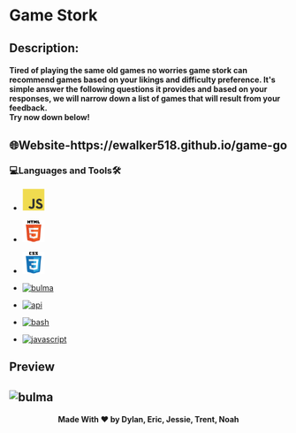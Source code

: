 <h1>Game Stork</h1>

<h2>Description:<br><h4>Tired of playing the same old games no worries game stork can recommend games based on your likings and difficulty preference. It's simple answer the following questions it provides and based on your responses, we will narrow down a list of games that will result from your feedback.<br>
Try now down below!<h4>
  
<h2>🌐Website-https://ewalker518.github.io/game-go</h2>
  
  <h3 align="left">💻Languages and Tools🛠️</h3>

- <a href="https://developer.mozilla.org/en-US/docs/Web/JavaScript" target="_blank"> <img src="https://raw.githubusercontent.com/devicons/devicon/master/icons/javascript/javascript-original.svg" alt="javascript" width="40" height="40"/> </a> </p>
  
- <a href="https://www.w3.org/html/" target="_blank"> <img src="https://raw.githubusercontent.com/devicons/devicon/master/icons/html5/html5-original-wordmark.svg" alt="html5" width="40" height="40"/> </a>
  
- <a href="https://www.w3schools.com/css/" target="_blank"> <img src="https://raw.githubusercontent.com/devicons/devicon/master/icons/css3/css3-original-wordmark.svg" alt="css3" width="40" height="40"/> </a>
  
- <a href="https://bulma.io/" target="_blank"> <img src="https://iconape.com/wp-content/files/df/370667/svg/bulma-logo-icon-png-svg.png" alt="bulma" width="40" height="40"/> </a>
  
- <a href="https://www.mulesoft.com/resources/api/what-is-an-api#:~:text=API%20is%20the%20acronym%20for,you're%20using%20an%20API." target="_blank"> <img src="https://alexanderfo.com/wp-content/uploads/2019/12/1139px-Cloud-API-Logo.svg_.png" alt="api" width="40" height="40"/> </a>

- <p align="left"> <a href="https://www.gnu.org/software/bash/" target="_blank"> <img src="https://www.vectorlogo.zone/logos/gnu_bash/gnu_bash-icon.svg" alt="bash" width="40" height="40"/> </a>
  
- <a href="https://code.visualstudio.com/" target="_blank"> <img src="https://upload.wikimedia.org/wikipedia/commons/thumb/9/9a/Visual_Studio_Code_1.35_icon.svg/1200px-Visual_Studio_Code_1.35_icon.svg.png" alt="javascript" width="40" height="40"/> </a> </p>

<h2>Preview<h2>
  <img src="https://user-images.githubusercontent.com/84366215/126916602-a7f102b3-0e85-4dbb-94b5-b139fb3ffacb.png" alt="bulma" width="892" height="409"/> </a> 

  <h4 align="center">Made With ❤️ by Dylan, Eric, Jessie, Trent, Noah
